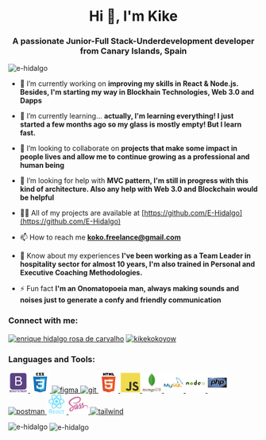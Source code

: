 <h1 align="center">Hi 👋, I'm Kike</h1>
<h3 align="center">A passionate Junior-Full Stack-Underdevelopment developer from Canary Islands, Spain</h3>

<p align="left"> <img src="https://komarev.com/ghpvc/?username=e-hidalgo&label=Profile%20views&color=0e75b6&style=flat" alt="e-hidalgo" /> </p>

- 🔭 I’m currently working on **improving my skills in React & Node.js. Besides, I'm starting my way in Blockhain Technologies, Web 3.0 and Dapps**

- 🌱 I’m currently learning... **actually, I'm learning everything! I just started a few months ago so my glass is mostly empty! But I learn fast.**

- 👯 I’m looking to collaborate on **projects that make some impact in people lives and allow me to continue growing as a professional and human being**

- 🤝 I’m looking for help with **MVC pattern, I'm still in progress with this kind of architecture. Also any help with Web 3.0 and Blockchain would be helpful**

- 👨‍💻 All of my projects are available at [https://github.com/E-Hidalgo](https://github.com/E-Hidalgo)

- 📫 How to reach me **koko.freelance@gmail.com**

- 📄 Know about my experiences **I've been working as a Team Leader in hospitality sector for almost 10 years, I'm also trained in Personal and Executive Coaching Methodologies.**

- ⚡ Fun fact **I'm an Onomatopoeia man, always making sounds and noises just to generate a confy and friendly communication**

<h3 align="left">Connect with me:</h3>
<p align="left">
<a href="https://www.linkedin.com/in/enrique-hidalgo-rosa-de-carvalho-b17aa915a/" target="blank"><img align="center" src="https://raw.githubusercontent.com/rahuldkjain/github-profile-readme-generator/master/src/images/icons/Social/linked-in-alt.svg" alt="enrique hidalgo rosa de carvalho" height="30" width="40" /></a>
<a href="https://instagram.com/kikekokoyow" target="blank"><img align="center" src="https://raw.githubusercontent.com/rahuldkjain/github-profile-readme-generator/master/src/images/icons/Social/instagram.svg" alt="kikekokoyow" height="30" width="40" /></a>
</p>

<h3 align="left">Languages and Tools:</h3>
<p align="left"> <a href="https://getbootstrap.com" target="_blank" rel="noreferrer"> <img src="https://raw.githubusercontent.com/devicons/devicon/master/icons/bootstrap/bootstrap-plain-wordmark.svg" alt="bootstrap" width="40" height="40"/> </a> <a href="https://www.w3schools.com/css/" target="_blank" rel="noreferrer"> <img src="https://raw.githubusercontent.com/devicons/devicon/master/icons/css3/css3-original-wordmark.svg" alt="css3" width="40" height="40"/> </a> <a href="https://www.figma.com/" target="_blank" rel="noreferrer"> <img src="https://www.vectorlogo.zone/logos/figma/figma-icon.svg" alt="figma" width="40" height="40"/> </a> <a href="https://git-scm.com/" target="_blank" rel="noreferrer"> <img src="https://www.vectorlogo.zone/logos/git-scm/git-scm-icon.svg" alt="git" width="40" height="40"/> </a> <a href="https://www.w3.org/html/" target="_blank" rel="noreferrer"> <img src="https://raw.githubusercontent.com/devicons/devicon/master/icons/html5/html5-original-wordmark.svg" alt="html5" width="40" height="40"/> </a> <a href="https://developer.mozilla.org/en-US/docs/Web/JavaScript" target="_blank" rel="noreferrer"> <img src="https://raw.githubusercontent.com/devicons/devicon/master/icons/javascript/javascript-original.svg" alt="javascript" width="40" height="40"/> </a> <a href="https://www.mongodb.com/" target="_blank" rel="noreferrer"> <img src="https://raw.githubusercontent.com/devicons/devicon/master/icons/mongodb/mongodb-original-wordmark.svg" alt="mongodb" width="40" height="40"/> </a> <a href="https://www.mysql.com/" target="_blank" rel="noreferrer"> <img src="https://raw.githubusercontent.com/devicons/devicon/master/icons/mysql/mysql-original-wordmark.svg" alt="mysql" width="40" height="40"/> </a> <a href="https://nodejs.org" target="_blank" rel="noreferrer"> <img src="https://raw.githubusercontent.com/devicons/devicon/master/icons/nodejs/nodejs-original-wordmark.svg" alt="nodejs" width="40" height="40"/> </a> <a href="https://www.php.net" target="_blank" rel="noreferrer"> <img src="https://raw.githubusercontent.com/devicons/devicon/master/icons/php/php-original.svg" alt="php" width="40" height="40"/> </a> <a href="https://postman.com" target="_blank" rel="noreferrer"> <img src="https://www.vectorlogo.zone/logos/getpostman/getpostman-icon.svg" alt="postman" width="40" height="40"/> </a> <a href="https://reactjs.org/" target="_blank" rel="noreferrer"> <img src="https://raw.githubusercontent.com/devicons/devicon/master/icons/react/react-original-wordmark.svg" alt="react" width="40" height="40"/> </a> <a href="https://sass-lang.com" target="_blank" rel="noreferrer"> <img src="https://raw.githubusercontent.com/devicons/devicon/master/icons/sass/sass-original.svg" alt="sass" width="40" height="40"/> </a> <a href="https://tailwindcss.com/" target="_blank" rel="noreferrer"> <img src="https://www.vectorlogo.zone/logos/tailwindcss/tailwindcss-icon.svg" alt="tailwind" width="40" height="40"/> </a> </p>

<p><img align="left" src="https://github-readme-stats.vercel.app/api/top-langs?username=e-hidalgo&show_icons=true&locale=en&layout=compact" alt="e-hidalgo" /></p>

<p>&nbsp;<img align="center" src="https://github-readme-stats.vercel.app/api?username=e-hidalgo&show_icons=true&locale=en" alt="e-hidalgo" /></p>
